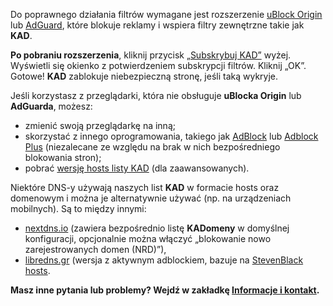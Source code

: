 Do poprawnego działania filtrów wymagane jest rozszerzenie [uBlock Origin](https://github.com/gorhill/uBlock#installation) lub [AdGuard](https://adguard.com/pl/adguard-browser-extension/overview.html), które blokuje reklamy i wspiera filtry zewnętrzne takie jak **KAD**.

**Po pobraniu rozszerzenia**, kliknij przycisk [„Subskrybuj KAD”](#body) wyżej. Wyświetli się okienko z potwierdzeniem subskrypcji filtrów. Kliknij „OK”. Gotowe! **KAD** zablokuje niebezpieczną stronę, jeśli taką wykryje.

Jeśli korzystasz z przeglądarki, która nie obsługuje **uBlocka Origin** lub **AdGuarda**, możesz:
* zmienić swoją przeglądarkę na inną;
* skorzystać z innego oprogramowania, takiego jak [AdBlock](https://getadblock.com/) lub [Adblock Plus](https://adblockplus.org/) (niezalecane ze względu na brak w nich bezpośredniego blokowania stron);
* pobrać [wersję hosts listy KAD](https://github.com/FiltersHeroes/KADhosts) (dla zaawansowanych).

Niektóre DNS-y używają naszych list **KAD** w formacie hosts oraz domenowym i można je alternatywnie używać (np. na urządzeniach mobilnych). Są to między innymi:
* [nextdns.io](https://nextdns.io/) (zawiera bezpośrednio listę **KADomeny** w domyślnej konfiguracji, opcjonalnie można włączyć „blokowanie nowo zarejestrowanych domen (NRD)”),<!-- * [dnscrypt.pl/ `dnscrypt.pl-armada`](https://dnscrypt.pl/) (zawiera listę **KAD** w wersji `dnscrypt.pl-armada`), -->
* [libredns.gr](https://libredns.gr/) (wersja z aktywnym adblockiem, bazuje na [StevenBlack hosts](https://github.com/StevenBlack/hosts).<!-- * [ahadns.com](https://ahadns.com/) (bazuje na **oisd.nl**),* [adhole.org](https://adhole.org/) (bazuje na **oisd.nl**). -->

**Masz inne pytania lub problemy? Wejdź w zakładkę [Informacje i kontakt](#contact).**
